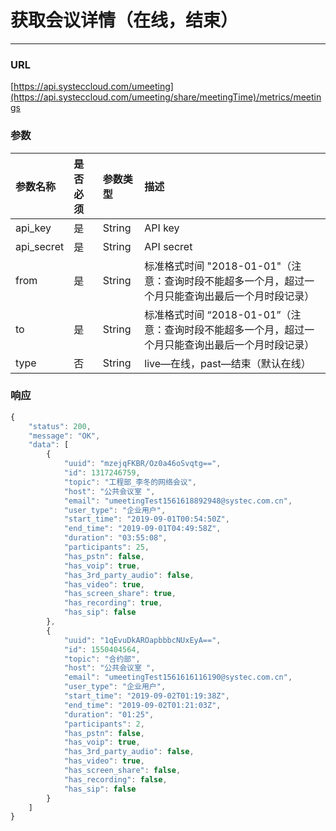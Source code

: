 # 获取会议详情（在线，结束）

---

### URL

[https://api.systeccloud.com/umeeting](https://api.systeccloud.com/umeeting/share/meetingTime)/metrics/meetings

### 参数

| 参数名称 | 是否必须 | 参数类型 | 描述 |
| :--- | :--- | :--- | :--- |
| api\_key | 是 | String | API key |
| api\_secret | 是 | String | API secret |
| from | 是 | String | 标准格式时间 "2018-01-01"（注意：查询时段不能超多一个月，超过一个月只能查询出最后一个月时段记录） |
| to | 是 | String | 标准格式时间 “2018-01-01”（注意：查询时段不能超多一个月，超过一个月只能查询出最后一个月时段记录） |
| type | 否 | String | live—在线，past—结束（默认在线） |

### 响应

```js
{
    "status": 200,
    "message": "OK",
    "data": [
        {
            "uuid": "mzejqFKBR/Oz0a46oSvqtg==",
            "id": 1317246759,
            "topic": "工程部_李冬的网络会议",
            "host": "公共会议室 ",
            "email": "umeetingTest1561618892948@systec.com.cn",
            "user_type": "企业用户",
            "start_time": "2019-09-01T00:54:50Z",                           （注意：这里是UTC格式）
            "end_time": "2019-09-01T04:49:58Z",                             （注意：这里是UTC格式）  
            "duration": "03:55:08",
            "participants": 25,
            "has_pstn": false,
            "has_voip": true,
            "has_3rd_party_audio": false,
            "has_video": true,
            "has_screen_share": true,
            "has_recording": true,
            "has_sip": false
        },
        {
            "uuid": "1qEvuDkAROapbbbcNUxEyA==",
            "id": 1550404564,
            "topic": "合约部",
            "host": "公共会议室 ",
            "email": "umeetingTest1561616116190@systec.com.cn",
            "user_type": "企业用户",
            "start_time": "2019-09-02T01:19:38Z",
            "end_time": "2019-09-02T01:21:03Z",
            "duration": "01:25",
            "participants": 2,
            "has_pstn": false,
            "has_voip": true,
            "has_3rd_party_audio": false,
            "has_video": true,
            "has_screen_share": false,
            "has_recording": false,
            "has_sip": false
        }
    ]
}
```



